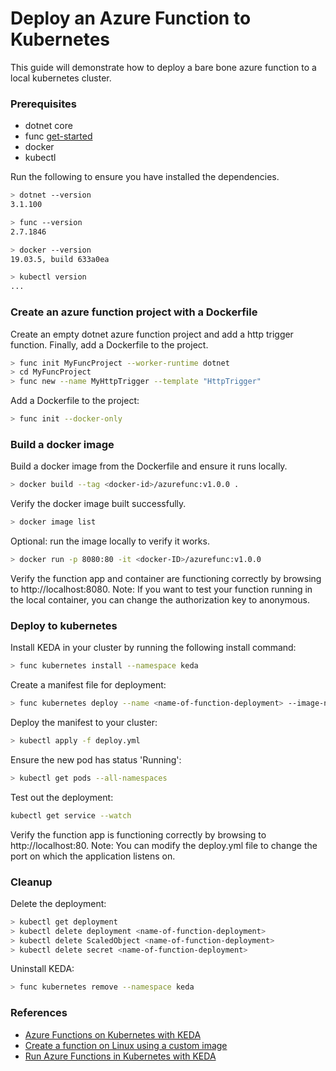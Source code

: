 # Deploy an Azure Function to Kubernetes
This guide will demonstrate how to deploy a bare bone azure function to a local kubernetes cluster.

### Prerequisites
* dotnet core
* func [get-started](https://docs.microsoft.com/en-us/azure/azure-functions/functions-run-local)
* docker
* kubectl

Run the following to ensure you have installed the dependencies.
```bash
> dotnet --version
3.1.100

> func --version
2.7.1846

> docker --version
19.03.5, build 633a0ea

> kubectl version
...
```

### Create an azure function project with a Dockerfile
Create an empty dotnet azure function project and add a http trigger function. Finally, add a Dockerfile to the project.
```bash
> func init MyFuncProject --worker-runtime dotnet
> cd MyFuncProject
> func new --name MyHttpTrigger --template "HttpTrigger"
```
Add a Dockerfile to the project:
```bash
> func init --docker-only
```

### Build a docker image
Build a docker image from the Dockerfile and ensure it runs locally.
```bash
> docker build --tag <docker-id>/azurefunc:v1.0.0 .
```
Verify the docker image built successfully.
```bash
> docker image list
```
Optional: run the image locally to verify it works. 
```bash
> docker run -p 8080:80 -it <docker-ID>/azurefunc:v1.0.0
```
Verify the function app and container are functioning correctly by browsing to http://localhost:8080.
Note: If you want to test your function running in the local container, you can change the authorization key to anonymous.

### Deploy to kubernetes
Install KEDA in your cluster by running the following install command:
```bash
> func kubernetes install --namespace keda
```
Create a manifest file for deployment:
```bash
> func kubernetes deploy --name <name-of-function-deployment> --image-name <docker-ID>/azurefunc:v1.0.0 --dry-run > deploy.yml
```
Deploy the manifest to your cluster:
```bash
> kubectl apply -f deploy.yml
```
Ensure the new pod has status 'Running':
```bash
> kubectl get pods --all-namespaces
```
Test out the deployment:
```bash
kubectl get service --watch
```
Verify the function app is functioning correctly by browsing to http://localhost:80.
Note: You can modify the deploy.yml file to change the port on which the application listens on.

### Cleanup
Delete the deployment:
```bash
> kubectl get deployment
> kubectl delete deployment <name-of-function-deployment>
> kubectl delete ScaledObject <name-of-function-deployment>
> kubectl delete secret <name-of-function-deployment>
```
Uninstall KEDA:
```bash
> func kubernetes remove --namespace keda
```

### References
* [Azure Functions on Kubernetes with KEDA](https://docs.microsoft.com/en-us/azure/azure-functions/functions-kubernetes-keda)
* [Create a function on Linux using a custom image](https://docs.microsoft.com/en-us/azure/azure-functions/functions-create-function-linux-custom-image?tabs=nodejs)
* [Run Azure Functions in Kubernetes with KEDA](https://markheath.net/post/azure-functions-aks-keda)
